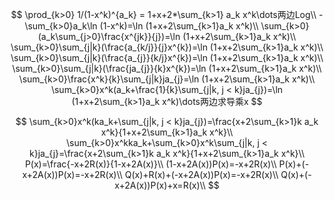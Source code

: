 $$
\prod_{k>0} 1/(1-x^k)^{a_k} = 1+x+2*\sum_{k>1} a_k x^k\dots两边Log\\
-\sum_{k>0}a_k\ln (1-x^k)=\ln (1+x+2\sum_{k>1}a_k x^k)\\
\sum_{k>0}(a_k\sum_{j>0}\frac{x^{jk}}{j})=\ln (1+x+2\sum_{k>1}a_k x^k)\\
\sum_{k>0}\sum_{j|k}(\frac{a_{k/j}}{j}x^{k})=\ln (1+x+2\sum_{k>1}a_k x^k)\\
\sum_{k>0}\sum_{j|k}(\frac{a_{j}}{k/j}x^{k})=\ln (1+x+2\sum_{k>1}a_k x^k)\\
\sum_{k>0}\sum_{j|k}(\frac{ja_{j}}{k}x^{k})=\ln (1+x+2\sum_{k>1}a_k x^k)\\
\sum_{k>0}\frac{x^k}{k}\sum_{j|k}ja_{j}=\ln (1+x+2\sum_{k>1}a_k x^k)\\
\sum_{k>0}x^k(a_k+\frac{1}{k}\sum_{j|k, j < k}ja_{j})=\ln (1+x+2\sum_{k>1}a_k x^k)\dots两边求导乘x
$$


$$
\sum_{k>0}x^k(ka_k+\sum_{j|k, j < k}ja_{j})=\frac{x+2\sum_{k>1}k a_k x^k}{1+x+2\sum_{k>1}a_k x^k}\\
\sum_{k>0}x^kka_k+\sum_{k>0}x^k\sum_{j|k, j < k}ja_{j}=\frac{x+2\sum_{k>1}k a_k x^k}{1+x+2\sum_{k>1}a_k x^k}\\
P(x)=\frac{-x+2R(x)}{1-x+2A(x)}\\
(1-x+2A(x))P(x)=-x+2R(x)\\
P(x)+(-x+2A(x))P(x)=-x+2R(x)\\
Q(x)+R(x)+(-x+2A(x))P(x)=-x+2R(x)\\
Q(x)+(-x+2A(x))P(x)+x=R(x)\\
$$
